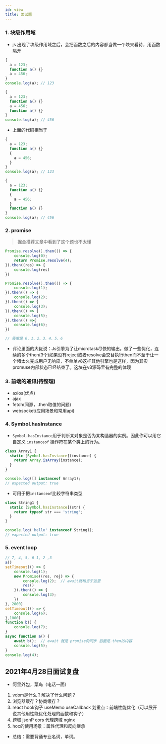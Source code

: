 ```yaml
---
id: view
title: 面试题
---
```


### 1. 块级作用域

- js 出现了块级作用域之后，会把函数之后的内容都当做一个块来看待，用函数隔开

```js
{
  a = 123;
  function a() {}
  a = 456;
}
console.log(a); // 123

{
  a = 123;
  function a() {}
  a = 456;
  function a() {}
}
console.log(a); // 456
```

- 上面的代码相当于

```js
{
  a = 123;
  function a() {}
  {
    a = 456;
  }
}
console.log(a); // 123

{
  a = 123;
  function a() {}
  {
    a = 456;
  }
  function a() {}
}
console.log(a); // 456
```

### 2. promise

> 掘金推荐文章中看到了这个题也不太懂

```js
Promise.resolve().then(() => {
    console.log(0);
    return Promise.resolve(4);
}).then((res) => {
    console.log(res)
})

Promise.resolve().then(() => {
    console.log(1);
}).then(() => {
    console.log(2);
}).then(() => {
    console.log(3);
}).then(() => {
    console.log(5);
}).then(() =>{
    console.log(6);
})

// 答案是 0、1、2、3、4、5、6
```

- 评论里面的大佬说：Js引擎为了让microtask尽快的输出，做了一些优化，连续的多个then(3个)如果没有reject或者resolve会交替执行then而不至于让一个堵太久完成用户无响应，不单单v8这样其他引擎也是这样，因为其实promuse内部状态已经结束了。这块在v8源码里有完整的体现

### 3. 前端的通讯(待整理)
- axios(优点)
- ajax
- fetch(同源，.then取值的问题)
- websocket(应用场景和常用api)

### 4. Symbol.hasInstance
- `Symbol.hasInstance`用于判断某对象是否为某构造器的实例。因此你可以用它自定义 `instanceof` 操作符在某个类上的行为。
```js
class Array1 {
  static [Symbol.hasInstance](instance) {
    return Array.isArray(instance);
  }
}

console.log([] instanceof Array1);
// expected output: true
```
- 可用于把`instanceof`比较字符串类型
```js
class String1 {
  static [Symbol.hasInstance](str) {
    return typeof str === 'string';
  }
}

console.log('hello' instanceof String1);
// expected output: true
```
### 5. event loop
```js
// 7, 4, 5, 6 1, 2 ,3
a()
setTimeout(() => {
    console.log(1);
    new Promise((res, rej) => {
        console.log(2);  // await就相当于这里
        res()
    }).then(() => {
        console.log(3);
    })
}, 2000)
setTimeout(() => {
    console.log(6);
},1000)
function b() {
    console.log(7);
}
async function a() {
    await b();  // await 就是 promise的同步 后面是.then的内容
    console.log(5);
}
console.log(4);
```

## 2021年4月28日面试复盘
- 阿里外包，菜鸟（电话一面）

1. vdom是什么？解决了什么问题？
2. 浏览器缓存？协商缓存？
3. react hook钩子 useMemo useCallback 划重点：前端性能优化（可以展开说其他用性能优化处理的函数和钩子）
4. 跨域 jsonP cors 代理跨域 nginx
5. hoc的使用场景：属性代理和反向继承

- 总结：需要背诵专业名词，单词。